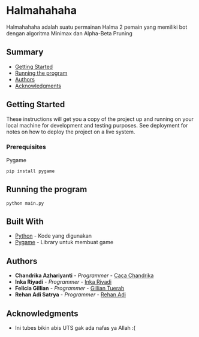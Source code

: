 # Halmahahaha

Halmahahaha adalah suatu permainan Halma 2 pemain yang memiliki bot dengan algoritma Minimax dan Alpha-Beta Pruning

## Summary

  - [Getting Started](#getting-started)
  - [Running the program](#running-the-program)
  - [Authors](#authors)
  - [Acknowledgments](#acknowledgments)

## Getting Started

These instructions will get you a copy of the project up and running on
your local machine for development and testing purposes. See deployment
for notes on how to deploy the project on a live system.

### Prerequisites

Pygame

    pip install pygame

## Running the program

    python main.py

## Built With

  - [Python](https://www.python.org/doc/) - Kode yang digunakan
  - [Pygame](https://www.pygame.org/docs/) - Library untuk membuat game


## Authors

  - **Chandrika Azhariyanti** - *Programmer* -
    [Caca Chandrika](https://github.com/cacachandrika)
  - **Inka Riyadi** - *Programmer* -
    [Inka Riyadi](https://github.com/inkariyadi)
  - **Felicia Gillian** - *Programmer* -
    [Gillian Tuerah](https://github.com/gilliantuerah)
  - **Rehan Adi Satrya** - *Programmer* -
    [Rehan Adi](https://github.com/rehanadi30)

## Acknowledgments

  - Ini tubes bikin abis UTS gak ada nafas ya Allah :(
